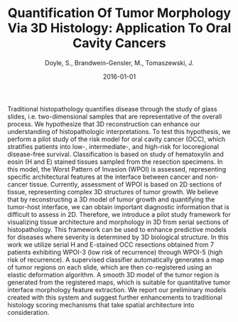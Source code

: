 ﻿---
title: "Quantification Of Tumor Morphology Via 3D Histology: Application To Oral Cavity Cancers"
author: Doyle, S., Brandwein-Gensler, M., Tomaszewski, J.
status: Published
type: conference
citation: "Quantification Of Tumor Morphology Via 3D Histology: Application To Oral Cavity Cancers, <em>Proc. SPIE 9791, Medical Imaging 2016: Digital Pathology</em>, <b>9791</b>, 2016"
comments: no
doi: 10.1117/12.2217015
date: 2016-01-01
publishdate: 2016-01-01
---

Traditional histopathology quantifies disease through the study of glass slides, i.e. two-dimensional samples that are representative of the overall process. We hypothesize that 3D reconstruction can enhance our understanding of histopathologic interpretations. To test this hypothesis, we perform a pilot study of the risk model for oral cavity cancer (OCC), which stratifies patients into low-, intermediate-, and high-risk for locoregional disease-free survival. Classification is based on study of hematoxylin and eosin (H and E) stained tissues sampled from the resection specimens. In this model, the Worst Pattern of Invasion (WPOI) is assessed, representing specific architectural features at the interface between cancer and non-cancer tissue. Currently, assessment of WPOI is based on 2D sections of tissue, representing complex 3D structures of tumor growth. We believe that by reconstructing a 3D model of tumor growth and quantifying the tumor-host interface, we can obtain important diagnostic information that is difficult to assess in 2D. Therefore, we introduce a pilot study framework for visualizing tissue architecture and morphology in 3D from serial sections of histopathology. This framework can be used to enhance predictive models for diseases where severity is determined by 3D biological structure. In this work we utilize serial H and E-stained OCC resections obtained from 7 patients exhibiting WPOI-3 (low risk of recurrence) through WPOI-5 (high risk of recurrence). A supervised classifier automatically generates a map of tumor regions on each slide, which are then co-registered using an elastic deformation algorithm. A smooth 3D model of the tumor region is generated from the registered maps, which is suitable for quantitative tumor interface morphology feature extraction. We report our preliminary models created with this system and suggest further enhancements to traditional histology scoring mechanisms that take spatial architecture into consideration.
